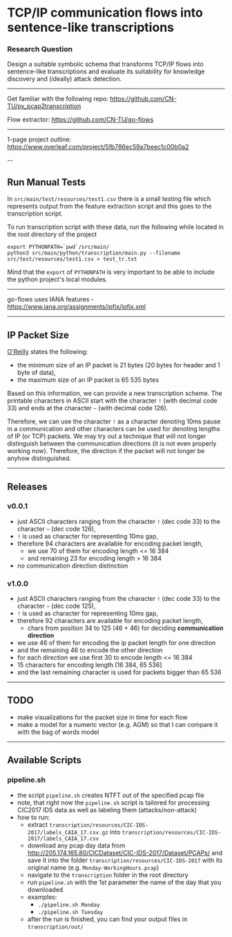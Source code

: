# TCP/IP communication flows into sentence-like transcriptions
### Research Question
Design a suitable symbolic schema that transforms TCP/IP flows into sentence-like transcriptions
and evaluate its suitability for knowledge discovery and (ideally) attack detection.

---

Get familiar with the following repo: https://github.com/CN-TU/py_pcap2transcription

Flow extractor: https://github.com/CN-TU/go-flows

---

1-page project outline: https://www.overleaf.com/project/5fb786ec59a7beec1c00b0a2

--

## Run Manual Tests

In `src/main/test/resources/test1.csv` there is a small testing file which represents output from the feature extraction
script and this goes to the transcription script.

To run transcription script with these data, run the following while located in the root directory of the project
```
export PYTHONPATH=`pwd`/src/main/
python3 src/main/python/transcription/main.py --filename src/test/resources/test1.csv > test_tr.txt
````

Mind that the `export` of `PYTHONPATH` is very important to be able to include the python project's local modules.


---

go-flows uses IANA features - https://www.iana.org/assignments/ipfix/ipfix.xml



---

## IP Packet Size

[O'Reilly](https://www.oreilly.com/library/view/internet-core-protocols/1565925726/re04.html#:~:text=The%20minimum%20size%20of%20an,maximum%20size%20is%2065%2C535%20bytes.&text=In%20the%20capture%20shown%20in,is%20set%20to%2060%20bytes.)
states the following:
- the minimum size of an IP packet is 21 bytes (20 bytes for header and 1 byte of data),
- the maximum size of an IP packet is 65 535 bytes

Based on this information, we can provide a new transcription scheme. The printable characters in ASCII start with
the character `!` (with decimal code 33) and ends at the character `~` (with decimal code 126).

Therefore, we can use the character `!` as a character denoting 10ms pause in a communication and other characters
can be used for denoting lengths of IP (or TCP) packets. We may try out a technique that will not longer distinguish
between the communication directions (it is not even properly working now). Therefore, the direction if the packet
will not longer be anyhow distinguished.


---


## Releases

### v0.0.1
- just ASCII characters ranging from the character `!` (dec code 33) to the character `~` (dec code 126),
- `!` is used as character for representing 10ms gap,
- therefore 94 characters are available for encoding packet length,
    - we use 70 of them for encoding length <= 16 384
    - and remaining 23 for encoding length > 16 384
- no communication direction distinction


### v1.0.0
- just ASCII characters ranging from the character `!` (dec code 33) to the character `~` (dec code 125),
- `!` is used as character for representing 10ms gap,
- therefore 92 characters are available for encoding packet length,
  - chars from position 34 to 125 (46 + 46) for deciding **communication direction**
- we use 46 of them for encoding the ip packet length for one direction
- and the remaining 46 to encode the other direction
- for each direction we use first 30 to encode length <= 16 384
- 15 characters for encoding length (16 384, 65 536] 
- and the last remaining character is used for packets bigger than 65 536

---

## TODO

- make visualizations for the packet size in time for each flow
- make a model for a numeric vector (e.g. AGM) so that I can compare it with the bag of words model

---

## Available Scripts

### pipeline.sh
- the script `pipeline.sh` creates NTFT out of the specified pcap file
- note, that right now the `pipeline.sh` script is tailored for processing CIC2017 IDS data as well as
  labeling them (attacks/non-attack)
- how to run:
  - extract `transcription/resources/CIC-IDS-2017/labels_CAIA_17.csv.gz` into `transcription/resources/CIC-IDS-2017/labels_CAIA_17.csv`
  - download any pcap day data from http://205.174.165.80/CICDataset/CIC-IDS-2017/Dataset/PCAPs/ and save it into 
    the folder `transcription/resources/CIC-IDS-2017` with its original name (e.g. `Monday-WorkingHours.pcap`)
  - navigate to the `transcription` folder in the root directory 
  - run `pipeline.sh` with the 1st parameter the name of the day that you downloaded
  - examples: 
    - `./pipeline.sh Monday`
    - `./pipeline.sh Tuesday`
  - after the run is finished, you can find your output files in `transcription/out/`